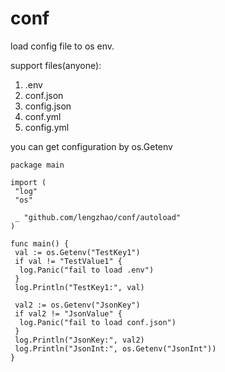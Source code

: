 # conf

load config file to os env.

support files(anyone):

1. .env
2. conf.json
3. config.json
4. conf.yml
5. config.yml

you can get configuration by os.Getenv

~~~golang
package main

import (
 "log"
 "os"

 _ "github.com/lengzhao/conf/autoload"
)

func main() {
 val := os.Getenv("TestKey1")
 if val != "TestValue1" {
  log.Panic("fail to load .env")
 }
 log.Println("TestKey1:", val)

 val2 := os.Getenv("JsonKey")
 if val2 != "JsonValue" {
  log.Panic("fail to load conf.json")
 }
 log.Println("JsonKey:", val2)
 log.Println("JsonInt:", os.Getenv("JsonInt"))
}
~~~
